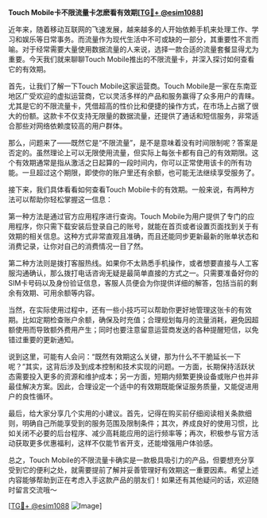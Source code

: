 **Touch Mobile卡不限流量卡怎麽看有效期[[TG💪+ @esim1088](https://t.me/s/esim1088)]**

近年来，随着移动互联网的飞速发展，越来越多的人开始依赖手机来处理工作、学习和娱乐等日常事务。而流量作为现代生活中不可或缺的一部分，其重要性不言而喻。对于经常需要大量使用数据流量的人来说，选择一款合适的流量套餐显得尤为重要。今天我们就来聊聊Touch Mobile推出的不限流量卡，并深入探讨如何查看它的有效期。

首先，让我们了解一下Touch Mobile这家运营商。Touch Mobile是一家在东南亚地区广受欢迎的虚拟运营商，它以灵活多样的产品和服务赢得了众多用户的青睐。尤其是它的不限流量卡，凭借超高的性价比和便捷的操作方式，在市场上占据了很大的份额。这款卡不仅支持无限量的数据流量，还提供了通话和短信服务，非常适合那些对网络依赖度较高的用户群体。

那么，问题来了——既然它是“不限流量”，是不是意味着没有时间限制呢？答案是否定的。虽然理论上可以无限使用流量，但实际上每张卡都有自己的有效期限。这个有效期通常是指从激活之日起算的一段时间内，你可以正常使用该卡的所有功能。一旦超过这个期限，即使你的账户里还有余额，也可能无法继续享受服务了。

接下来，我们具体看看如何查看Touch Mobile卡的有效期。一般来说，有两种方法可以帮助你轻松掌握这一信息：

第一种方法是通过官方应用程序进行查询。Touch Mobile为用户提供了专门的应用程序，你只需下载安装后登录自己的账号，就能在首页或者设置页面找到关于有效期的相关信息。这种方式非常直观且准确，而且还能同步更新最新的账单状态和消费记录，让你对自己的消费情况一目了然。

第二种方法则是拨打客服热线。如果你不太熟悉手机操作，或者想要直接与人工客服沟通确认，那么拨打电话咨询无疑是最简单直接的方式之一。只需要准备好你的SIM卡号码以及身份验证信息，客服人员便会为你提供详细的解答，包括当前的剩余有效期、可用余额等内容。

当然，在实际使用过程中，还有一些小技巧可以帮助你更好地管理这张卡的有效期。比如定期检查账户余额，确保及时充值；合理规划每月的流量消耗，避免因超额使用而导致额外费用产生；同时也要注意留意运营商发送的各种提醒短信，以免错过重要的更新通知。

说到这里，可能有人会问：“既然有效期这么关键，那为什么不干脆延长一下呢？”其实，这背后涉及到成本控制和技术实现的问题。一方面，长期保持活跃状态需要投入更多的资源和维护成本；另一方面，短期内频繁更换设备或账户也并非最佳解决方案。因此，合理设定一个适中的有效期既能保证服务质量，又能促进用户的良性循环。

最后，给大家分享几个实用的小建议。首先，记得在购买前仔细阅读相关条款细则，明确自己所能享受到的服务范围及限制条件；其次，养成良好的使用习惯，比如关闭不必要的后台程序、减少高耗能应用的运行频率等；再次，积极参与官方活动获取更多优惠福利，这样不仅能节省开支，还能增强用户体验感。

总之，Touch Mobile的不限流量卡确实是一款极具吸引力的产品，但要想充分享受到它的便利之处，就需要提前了解并妥善管理好有效期这一重要因素。希望上述内容能够帮助到正在考虑入手这款产品的朋友们！如果还有其他疑问的话，欢迎随时留言交流哦～

[[TG💪+ @esim1088](https://t.me/s/esim1088) ![Image](https://i.postimg.cc/4NQfJmqS/Snipaste-2025-05-13-00-14-12.png)]